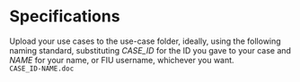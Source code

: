 # Specifications

Upload your use cases to the use-case folder, ideally, using the following naming standard, substituting *CASE_ID* for the ID you gave to your case and *NAME* for your name, or FIU username, whichever you want.  
`CASE_ID-NAME.doc`